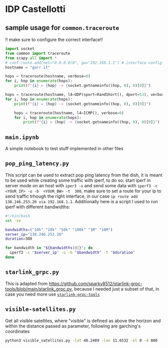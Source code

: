 # IDP Castellotti

## sample usage for `common.traceroute`
!! make sure to configure the correct interface!!

```python
import socket
from common import traceroute
from scapy.all import *
# conf.route.add(net="0.0.0.0/0", gw="192.168.1.1") # interface config in our case
hostname = "garr.it"

hops = traceroute(hostname, verbose=0)
for i, hop in enumerate(hops):
    print(f"{i} = {hop} -> {socket.getnameinfo((hop, 0), 0)[0]}")

hops = traceroute(hostname, l4=UDP(sport=RandShort(), dport=53), verbose=0)
for i, hop in enumerate(hops):
    print(f"{i} = {hop} -> {socket.getnameinfo((hop, 0), 0)[0]}")

    hops = traceroute(hostname, l4=ICMP(), verbose=0)
    for i, hop in enumerate(hops):
        print(f"{i} = {hop} -> {socket.getnameinfo((hop, 0), 0)[0]}")
```


## `main.ipynb`

A simple notebook to test stuff implemented in other files


## `pop_ping_latency.py`
This script can be used to extract pop ping latency from the dish, it is meant to be used while creating some traffic with iperf, to do so: start iperf in server mode on an host with `iper3 -s` 
and send some data with `iperf3 -c <YOUR_IP> -u -b  <YOUR_BW> -t  300`, make sure to set a route for your ip to send traffic trhough the right interface, in our case `ip route add 138.246.253.20 via 192.168.1.1`. Additionally here is a script I used to run iperf with different bandwidths:
```bash
#!/bin/bash
set -xe

bandwidths=("10k" "20k" "50k" "100k" "1M" "10M")
server_ip="138.246.253.20"
duration=300

for bandwidth in "${bandwidths[@]}"; do
  iperf3 -c "$server_ip" -u -b "$bandwidth" -t "$duration"
done
```

## `starlink_grpc.py`
This is adapted from <https://github.com/sparky8512/starlink-grpc-tools/blob/main/starlink_grpc.py>, because I needed just a subset of that, in case you need more use [`starlink-grpc-tools`](https://github.com/sparky8512/starlink-grpc-tools)

## `visible-satellites.py`

Get all visible satellites, where "visible" is defined as above the horizon and within the distance passed as parameter, following are garching's coordinates

```bash
python3 visible_satellites.py -lat 48.2489 -lon 11.6532 -el 0 -d 800 
```